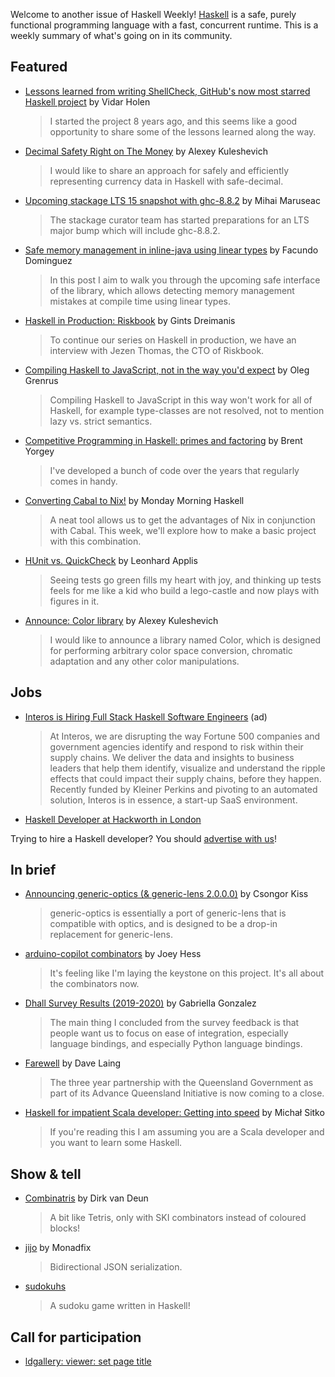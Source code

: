 Welcome to another issue of Haskell Weekly!
[Haskell](https://www.haskell.org) is a safe, purely functional programming language with a fast, concurrent runtime.
This is a weekly summary of what's going on in its community.

## Featured

- [Lessons learned from writing ShellCheck, GitHub's now most starred Haskell project](https://www.vidarholen.net/contents/blog/?p=859) by Vidar Holen
  > I started the project 8 years ago, and this seems like a good opportunity to share some of the lessons learned along the way.

- [Decimal Safety Right on The Money](https://tech.fpcomplete.com/blog/safe-decimal-right-on-the-money) by Alexey Kuleshevich
  > I would like to share an approach for safely and efficiently representing currency data in Haskell with safe-decimal.

- [Upcoming stackage LTS 15 snapshot with ghc-8.8.2](https://www.stackage.org/blog/2020/02/upcoming-lts-15-ghc-8-8-2) by Mihai Maruseac
  > The stackage curator team has started preparations for an LTS major bump which will include ghc-8.8.2.

- [Safe memory management in inline-java using linear types](https://www.tweag.io/posts/2020-02-06-safe-inline-java.html) by Facundo Dominguez
  > In this post I aim to walk you through the upcoming safe interface of the library, which allows detecting memory management mistakes at compile time using linear types.

- [Haskell in Production: Riskbook](https://serokell.io/blog/haskell-in-industry-riskbook) by Gints Dreimanis
  > To continue our series on Haskell in production, we have an interview with Jezen Thomas, the CTO of Riskbook.

- [Compiling Haskell to JavaScript, not in the way you'd expect](https://oleg.fi/gists/posts/2020-02-09-compiling-haskell-to-javascript.html) by Oleg Grenrus
  > Compiling Haskell to JavaScript in this way won't work for all of Haskell, for example type-classes are not resolved, not to mention lazy vs. strict semantics.

- [Competitive Programming in Haskell: primes and factoring](https://byorgey.wordpress.com/2020/02/07/competitive-programming-in-haskell-primes-and-factoring/) by Brent Yorgey
  > I've developed a bunch of code over the years that regularly comes in handy.

- [Converting Cabal to Nix!](https://mmhaskell.com/blog/2020/2/10/converting-cabal-to-nix) by Monday Morning Haskell
  > A neat tool allows us to get the advantages of Nix in conjunction with Cabal. This week, we'll explore how to make a basic project with this combination.

- [HUnit vs. QuickCheck](https://twonki.github.io/HUnit-vs-QuickCheck/) by Leonhard Applis
  > Seeing tests go green fills my heart with joy, and thinking up tests feels for me like a kid who build a lego-castle and now plays with figures in it.

- [Announce: Color library](https://np.reddit.com/r/haskell/comments/ezl9e2/ann_color_library/) by Alexey Kuleshevich
  > I would like to announce a library named Color, which is designed for performing arbitrary color space conversion, chromatic adaptation and any other color manipulations.

## Jobs

- [Interos is Hiring Full Stack Haskell Software Engineers](https://www.interos.ai/careers/#haskell-software-engineer-ii) (ad)
  > At Interos, we are disrupting the way Fortune 500 companies and government agencies identify and respond to risk within their supply chains. We deliver the data and insights to business leaders that help them identify, visualize and understand the ripple effects that could impact their supply chains, before they happen. Recently funded by Kleiner Perkins and pivoting to an automated solution, Interos is in essence, a start-up SaaS environment.

- [Haskell Developer at Hackworth in London](https://www.hackworthltd.uk/jobs/20200204/)

Trying to hire a Haskell developer?
You should [advertise with us](https://haskellweekly.news/advertising.html)!

## In brief

- [Announcing generic-optics (& generic-lens 2.0.0.0)](https://kcsongor.github.io/generic-lens-2/) by Csongor Kiss
  > generic-optics is essentially a port of generic-lens that is compatible with optics, and is designed to be a drop-in replacement for generic-lens.

- [arduino-copilot combinators](https://joeyh.name/blog/entry/arduino-copilot_combinators/) by Joey Hess
  > It's feeling like I'm laying the keystone on this project. It's all about the combinators now.

- [Dhall Survey Results (2019-2020)](http://www.haskellforall.com/2020/02/dhall-survey-results-2019-2020.html) by Gabriella Gonzalez
  > The main thing I concluded from the survey feedback is that people want us to focus on ease of integration, especially language bindings, and especially Python language bindings.

- [Farewell](https://blog.qfpl.io/posts/farewell/index.html) by Dave Laing
  > The three year partnership with the Queensland Government as part of its Advance Queensland Initiative is now coming to a close.

- [Haskell for impatient Scala developer: Getting into speed](https://msitko.pl/blog/2020/02/08/haskell-getting-into-speed.html) by Michał Sitko
  > If you're reading this I am assuming you are a Scala developer and you want to learn some Haskell.

## Show & tell

- [Combinatris](https://dirk.rave.org/combinatris/) by Dirk van Deun
  > A bit like Tetris, only with SKI combinators instead of coloured blocks!

- [jijo](https://github.com/monadfix/jijo/tree/8de638cdf83f5dc10326456221f6f8601ff4f45e) by Monadfix
  > Bidirectional JSON serialization.

- [sudokuhs](https://github.com/paroxayte/sudoku.hs/tree/310ec637bd97bacfbd3bc9f2e81f9581a4c494df)
  > A sudoku game written in Haskell!

## Call for participation

-   [ldgallery: viewer: set page title](https://github.com/pacien/ldgallery/issues/95)
